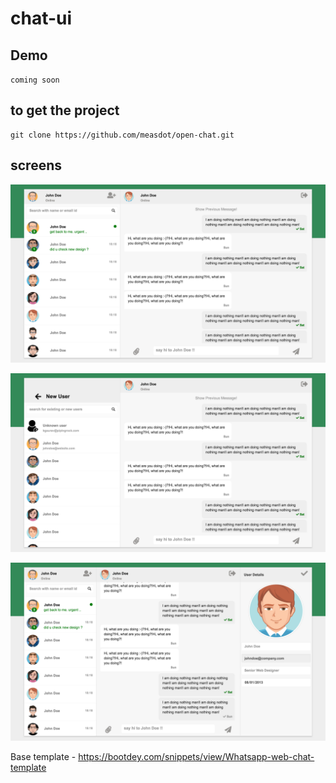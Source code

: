 # chat-ui

## Demo

`coming soon`

## to get the project

```
git clone https://github.com/measdot/open-chat.git
```

## screens

![CHAT SCREEN](screens/chat.png)

![CHAT WITH ADD NEW USER SCREEN](screens/chat_with_add_new_user_screen.png)

![CHAT WITH PROFILE](screens/chat_with_profile.png)

Base template - https://bootdey.com/snippets/view/Whatsapp-web-chat-template
